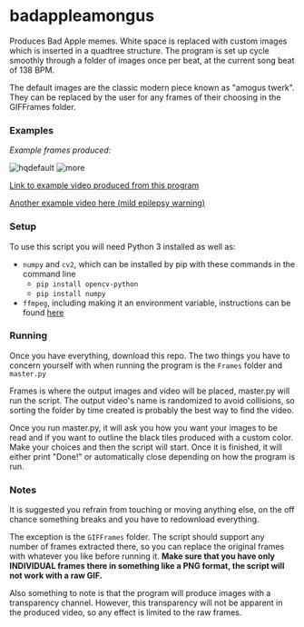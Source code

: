 # badappleamongus

Produces Bad Apple memes. White space is replaced with custom images which is inserted in a quadtree
structure. The program is set up cycle smoothly through a folder of images once per beat, at the
current song beat of 138 BPM.

The default images are the classic modern piece known as "amogus twerk". They can be replaced by the user
for any frames of their choosing in the GIFFrames folder.

### Examples
*Example frames produced:*

![hqdefault](https://i.imgur.com/AORXQo3.png)
![more](https://i.imgur.com/6Lu2nn9.png)

[Link to example video produced from this program](https://youtu.be/HY5lOaCbdmY)

[Another example video here (mild epilepsy warning)](https://youtu.be/JjHOyfuYi_g)


### Setup
To use this script you will need Python 3 installed as well as:
- `numpy` and `cv2`, which can be installed by pip with these commands
in the command line
  - `pip install opencv-python`
  - `pip install numpy`
- `ffmpeg`, including making it an environment variable, instructions 
can be found [here](https://www.wikihow.com/Install-FFmpeg-on-Windows)

### Running
Once you have everything, download this repo. The two things you have to
concern yourself with when running the program is the `Frames` folder and `master.py`

Frames is where the output images and video will be placed, master.py will
run the script. The output video's name is randomized to avoid collisions,
so sorting the folder by time created is probably the best way to find the video.

Once you run master.py, it will ask you how you want your images to
be read and if you want to outline the black
tiles produced with a custom color. Make your choices and then the script will
start. Once it is finished, it will either print "Done!" or automatically close
depending on how the program is run.

### Notes
It is suggested you refrain from touching or moving anything else, on the
off chance something breaks and you have to redownload everything. 

The exception is the `GIFFrames` folder. The script should support any number of
frames extracted there, so you can replace the original frames with whatever
you like before running it. **Make sure that you have only INDIVIDUAL 
frames there in something like a PNG format, the script will not work with 
a raw GIF.**

Also something to note is that the program will produce images with
a transparency channel. However, this transparency will not be apparent
in the produced video, so any effect is limited to the raw frames.
